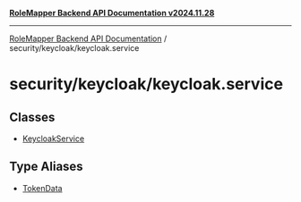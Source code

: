 [**RoleMapper Backend API Documentation v2024.11.28**](../../../README.md)

***

[RoleMapper Backend API Documentation](../../../modules.md) / security/keycloak/keycloak.service

# security/keycloak/keycloak.service

## Classes

- [KeycloakService](classes/KeycloakService.md)

## Type Aliases

- [TokenData](type-aliases/TokenData.md)
